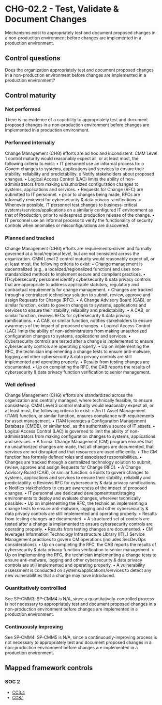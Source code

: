 # CHG-02.2 - Test, Validate & Document Changes
Mechanisms exist to appropriately test and document proposed changes in a non-production environment before changes are implemented in a production environment.
## Control questions
Does the organization appropriately test and document proposed changes in a non-production environment before changes are implemented in a production environment?
## Control maturity
### Not performed
There is no evidence of a capability to appropriately test and document proposed changes in a non-production environment before changes are implemented in a production environment.
### Performed internally
Change Management (CHG) efforts are ad hoc and inconsistent. CMM Level 1 control maturity would reasonably expect all, or at least most, the following criteria to exist:
•	IT personnel use an informal process to:
o	Govern changes to systems, applications and services to ensure their stability, reliability and predictability. 
o	Notify stakeholders about proposed changes.
•	Logical Access Control (LAC) limits the ability of non-administrators from making unauthorized configuration changes to systems, applications and services.
•	Requests for Change (RFC) are submitted to IT personnel.
•	prior to changes being made, RFCs are informally reviewed for cybersecurity & data privacy ramifications.
•	Whenever possible, IT personnel test changes to business-critical systems/services/applications on a similarly configured IT environment as that of Production, prior to widespread production release of the change.
•	IT personnel use an informal process to verify the functionality of security controls when anomalies or misconfigurations are discovered.
### Planned and tracked
Change Management (CHG) efforts are requirements-driven and formally governed at a local/regional level, but are not consistent across the organization. CMM Level 2 control maturity would reasonably expect all, or at least most, the following criteria to exist:
•	Change management is decentralized (e.g., a localized/regionalized function) and uses non-standardized methods to implement secure and compliant practices.
•	IT/cybersecurity personnel identify cybersecurity & data privacy controls that are appropriate to address applicable statutory, regulatory and contractual requirements for change management.
•	Changes are tracked through a centralized technology solution to submit, review, approve and assign Requests for Change (RFC).
•	A Change Advisory Board (CAB), or similar function, exists to govern changes to systems, applications and services to ensure their stability, reliability and predictability. 
•	A CAB, or similar function, reviews RFCs for cybersecurity & data privacy ramifications.
•	A CAB, or similar function, notifies stakeholders to ensure awareness of the impact of proposed changes. 
•	Logical Access Control (LAC) limits the ability of non-administrators from making unauthorized configuration changes to systems, applications and services.
•	Cybersecurity controls are tested after a change is implemented to ensure cybersecurity controls are operating properly.
•	Up on implementing the RFC, the technician implementing a change tests to ensure anti-malware, logging and other cybersecurity & data privacy controls are still implemented and operating properly.
•	Results from testing changes are documented.
•	Up on completing the RFC, the CAB reports the results of cybersecurity & data privacy function verification to senior management.
### Well defined
Change Management (CHG) efforts are standardized across the organization and centrally managed, where technically feasible, to ensure consistency. CMM Level 3 control maturity would reasonably expect all, or at least most, the following criteria to exist:
•	An IT Asset Management (ITAM) function, or similar function, ensures compliance with requirements for asset management.
•	ITAM leverages a Configuration Management Database (CMDB), or similar tool, as the authoritative source of IT assets.
•	Logical Access Control (LAC) is governed to limit the ability of non-administrators from making configuration changes to systems, applications and services.
•	A formal Change Management (CM) program ensures that no unauthorized changes are made, that all changes are documented, that services are not disrupted and that resources are used efficiently.
•	The CM function has formally defined roles and associated responsibilities.
•	Changes are tracked through a centralized technology solution to submit, review, approve and assign Requests for Change (RFC).
•	A Change Advisory Board (CAB), or similar function:
o	Exists to govern changes to systems, applications and services to ensure their stability, reliability and predictability. 
o	Reviews RFC for cybersecurity & data privacy ramifications.
o	Notifies stakeholders to ensure awareness of the impact of proposed changes. 
•	IT personnel use dedicated development/test/staging environments to deploy and evaluate changes, wherever technically possible.
•	Up on implementing the RFC, the technician implementing a change tests to ensure anti-malware, logging and other cybersecurity & data privacy controls are still implemented and operating properly.
•	Results from testing changes are documented.
•	A structured set of controls are tested after a change is implemented to ensure cybersecurity controls are operating properly.
•	Results from testing changes are documented.
•	CM leverages Information Technology Infrastructure Library (ITIL) Service Management practices to govern CM operations (includes SecDevOps considerations).
•	Up on completing the RFC, the CAB reports the results of cybersecurity & data privacy function verification to senior management.
•	Up on implementing the RFC, the technician implementing a change tests to ensure anti-malware, logging and other cybersecurity & data privacy controls are still implemented and operating properly.
•	A vulnerability assessment is conducted on systems/applications/services to detect any new vulnerabilities that a change may have introduced.
### Quantitatively controllled
See SP-CMM3. SP-CMM4 is N/A, since a quantitatively-controlled process is not necessary to appropriately test and document proposed changes in a non-production environment before changes are implemented in a production environment.
### Continuously improving
See SP-CMM4. SP-CMM5 is N/A, since a continuously-improving process is not necessary to appropriately test and document proposed changes in a non-production environment before changes are implemented in a production environment.
## Mapped framework controls
### SOC 2
- [CC3.4](../soc2/cc34.md)
- [CC8.1](../soc2/cc81.md)